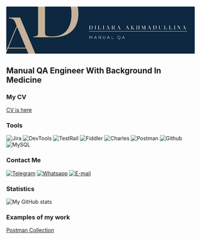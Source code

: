 ![Header](https://github.com/di-liara/di-liara/blob/main/files/AD.png?raw=true)
## Manual QA Engineer With Background In Medicine
### My CV
[CV is here](https://drive.google.com/file/d/1lo-i1IB52sANn906Eq3iAub_ll56uSsw/view?usp=sharing)
### Tools
![Jira](https://img.shields.io/badge/Jira-0D2840?style=for-the-badge&logo=jira&logoColor=136be1)
![DevTools](https://img.shields.io/badge/DevTools-0D2840?style=for-the-badge&logo=googlechrome&logoColor=2674f2)
![TestRail](https://img.shields.io/badge/TestRail-0D2840?style=for-the-badge)
![Fiddler](https://img.shields.io/badge/Fiddler-0D2840?style=for-the-badge&logo=progress&logoColor=#5CE500)
![Charles](https://img.shields.io/badge/CharlesProxy-0D2840?style=for-the-badge)
![Postman](https://img.shields.io/badge/Postman-0D2840?style=for-the-badge&logo=postman&logoColor=f76935)
![Github](https://img.shields.io/badge/Github-0D2840?style=for-the-badge&logo=github&logoColor=8cc4d7)
![MySQL](https://img.shields.io/badge/MySQL-0D2840?style=for-the-badge&logo=mysql&logoColor=ffffff)
### Contact Me
[![Telegram](https://img.shields.io/badge/Telegram-0D2840?style=for-the-badge&logo=telegram&logoColor=31a5db)](https://t.me/thedsblog)
[![Whatsapp](https://img.shields.io/badge/whatsapp-0D2840?style=for-the-badge&logo=whatsapp&logoColor=#25D366)](https://wa.me/qr/7X5HNWYC4CT7J1)
[![E-mail](https://img.shields.io/badge/email-0D2840?style=for-the-badge&logo=gmail&logoColor=#EA4335)](mailto:1409wenessa@gmail.com)

### Statistics
![My GitHub stats](https://github-readme-stats.vercel.app/api?username=di-liara&show_icons=true&theme=prussian&bg_color=0D2840&text_color=C7B299&title_color=C7B299&icon_color=ffffff)

### Examples of my work
[Postman Collection](https://www.postman.com/universal-satellite-896333/workspace/my-public-workspace/collection/23795269-fc41dfbd-218f-433f-a398-ff92f5eedcc1?action=share&creator=23795269)
